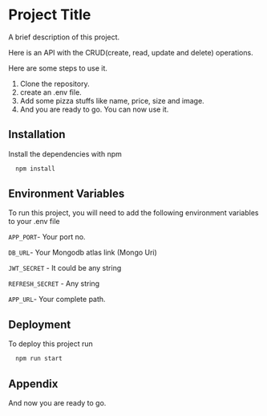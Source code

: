 
# Project Title

A brief description of this project.

Here is an API with the CRUD(create, read, update and delete) operations.

Here are some steps to use it. 

1. Clone the repository.
2. create an .env file.
3. Add some pizza stuffs like name, price, size and image.
4. And you are ready to go. You can now use it.
## Installation

Install the dependencies with npm

```bash
  npm install
```
    
## Environment Variables

To run this project, you will need to add the following environment variables to your .env file

`APP_PORT`- Your port no.

`DB_URL`- Your Mongodb atlas link (Mongo Uri)

`JWT_SECRET` - It could be any string

`REFRESH_SECRET` - Any string
    
`APP_URL`- Your complete path.


## Deployment

To deploy this project run

```bash
  npm run start
```


## Appendix

And now you are ready to go.

